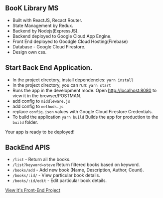 ## BooK Library MS
* Built with ReactJS, Recact Router.
* State Management by Redux.
* Backend by Nodejs(ExpressJS).
* Backend deployed to Google Cloud App Engine.
* Front End deployed to Goodgle Cloud Hosting(Firebase)
* Database - Google Cloud Firestore.
* Design own css.

## Start Back End Application.

* In the project directory, install dependencies: `yarn install`
* In the project directory, you can run: `yarn start`
* Runs the app in the development mode. Open [http://localhost:8080](http://localhost:8080) to view it in the browser/POSTMAN.
* add config to `middleware.js`
* add config to `methods.js`
* replace `config.json` values with Google Cloud Firestore Credentials.
* To build the application `yarn build` Builds the app for production to the `build` folder.

Your app is ready to be deployed!

## BackEnd APIS
* `/list` - Return all the books.
* `/list?keyword=steve` Return filtered books based on keyword.
* `/books/add` - Add new book (Name, Description, Author, Count).
* `/books/:id/` - View particular book details.
* `/books/:id/edit` - Edit particular book details.

[View It's Front-End Project](https://github.com/argodeep/Book-Library-ReactJS)
